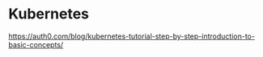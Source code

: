 # Kubernetes

https://auth0.com/blog/kubernetes-tutorial-step-by-step-introduction-to-basic-concepts/
